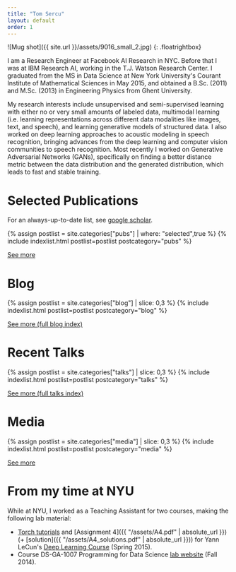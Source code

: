 ```yaml
---
title: "Tom Sercu"
layout: default
order: 1
---
```

![Mug shot]({{ site.url }}/assets/9016_small_2.jpg)
{: .floatrightbox}

I am a Research Engineer at Facebook AI Research in NYC.
Before that I was at IBM Research AI, working in the T.J. Watson Research Center.
I graduated from the MS in Data Science at New York University's Courant Institute of Mathematical Sciences in May 2015,
and obtained a B.Sc. (2011) and M.Sc. (2013) in Engineering Physics from Ghent University.

My research interests include
unsupervised and semi-supervised learning with either no or very small amounts of labeled data,
multimodal learning (i.e. learning representations across different data modalities like images, text, and speech),
and learning generative models of structured data.
I also worked on deep learning approaches to acoustic modeling in speech recognition,
bringing advances from the deep learning and computer vision communities to speech recognition.
Most recently I worked on Generative Adversarial Networks (GANs), specifically on finding a better distance metric
between the data distribution and the generated distribution, which leads to fast and stable training.

# Selected Publications
For an always-up-to-date list, see [google scholar](https://scholar.google.com/citations?user=FMJePIUAAAAJ).

{% assign postlist = site.categories["pubs"] | where: "selected",true %} 
{% include indexlist.html postlist=postlist postcategory="pubs" %}

[See more](pubs)

# Blog
{% assign postlist = site.categories["blog"] | slice: 0,3 %} 
{% include indexlist.html postlist=postlist postcategory="blog" %}

[See more (full blog index)](blog)

# Recent Talks
{% assign postlist = site.categories["talks"] | slice: 0,3 %} 
{% include indexlist.html postlist=postlist postcategory="talks" %}

[See more (full talks index)](talks)

# Media
{% assign postlist = site.categories["media"] | slice: 0,3 %} 
{% include indexlist.html postlist=postlist postcategory="media" %}

[See more](media)

# From my time at NYU
While at NYU, I worked as a Teaching Assistant for two courses, making the following lab material:

* [Torch tutorials](https://github.com/tomsercu/torchtutorial) and 
    [Assignment 4]({{ "/assets/A4.pdf" | absolute_url }}) (+ [solution]({{ "/assets/A4_solutions.pdf" | absolute_url }}))
    for Yann LeCun's [Deep Learning Course](http://cilvr.cs.nyu.edu/doku.php?id=courses:deeplearning2015:start) (Spring 2015).
* Course DS-GA-1007 Programming for Data Science [lab website](https://cims.nyu.edu/~ts2387/dsga1007.html) (Fall 2014).


